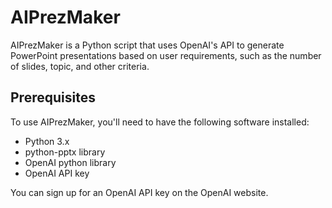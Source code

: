 # AIPrezMaker
AIPrezMaker is a Python script that uses OpenAI's API to generate PowerPoint presentations based on user requirements, such as the number of slides, topic, and other criteria.

## Prerequisites
To use AIPrezMaker, you'll need to have the following software installed:

- Python 3.x
- python-pptx library
- OpenAI python library
- OpenAI API key

You can sign up for an OpenAI API key on the OpenAI website.
